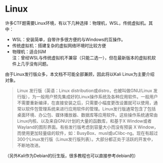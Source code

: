 # Linux <!--建议统一以Kali为环境讲-->

许多CTF题需要Linux环境，有以下几种选择：物理机，WSL，传统虚拟机。其中：  
- WSL：安装简单，自带许多很方便的与Windows的互操作。  
- 传统虚拟机：搭建复杂的虚拟网络环境时比较方便  
- 物理机：适合抖M  
注：曾经WSL与传统虚拟机不兼容（只能二选一），但在最新版本的虚拟机软件上几乎没有问题。  

由于Linux发行版众多，本文档不可能全部兼顾，因此将以Kali Linux为主要介绍对象。

> Linux 发行版（英语：Linux distribution或distro，也被叫做GNU/Linux 发行版），为一般用户预先集成好的Linux操作系统及各种应用软件。一般用户不需要重新编译，在直接安装之后，只需要小幅度更改设置就可以使用，通常以软件包管理系统来进行应用软件的管理。Linux发行版通常包含了包括桌面环境、办公包、媒体播放器、数据库等应用软件。这些操作系统通常由Linux内核、以及来自GNU计划的大量的函数库，和基于X Window或者Wayland的图形界面。有些发行版考虑到容量大小而没有预装 X Window，而使用更加轻量级的软件，如：BusyBox、musl或uClibc-ng。现在有超过300个Linux发行版（Linux发行版列表）。大部分都正处于活跃的开发中，不断地改进。 

（另外Kali作为Debian的衍生版，很多教程也可以直接参考debian的）